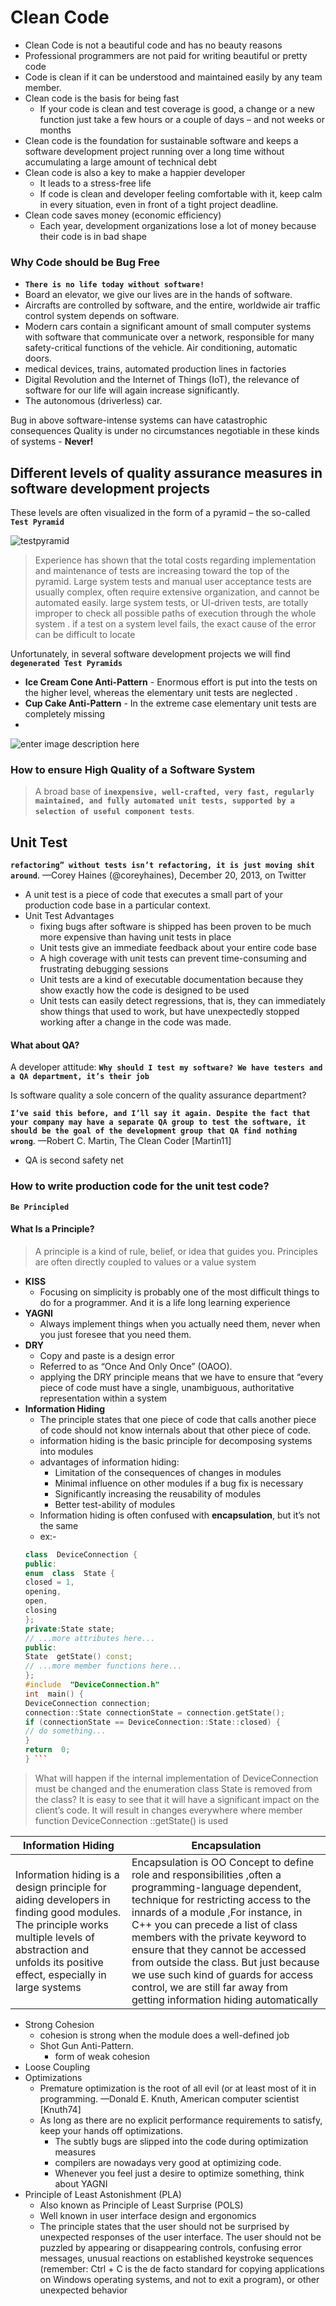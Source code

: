# Clean Code
- Clean Code is not  a beautiful code and has no beauty reasons
- Professional programmers are not paid for writing beautiful or pretty
code
- Code is clean if it can be understood and maintained easily by any team member.
- Clean code is the basis for being fast
	- If your code is clean and test coverage is good, a change or a new
function just take a few hours or a couple of days – and not weeks or months
- Clean code is the foundation for sustainable software and keeps a software development project running over a long time without accumulating a large amount of technical debt
- Clean code is also a key to make a happier developer
	- It leads to a stress-free life
	- If code is clean and developer feeling comfortable with it,  keep calm in every situation, even in front of a tight project deadline.
- Clean code saves money (economic efficiency)
	- Each year, development organizations lose a lot of money because
their code is in bad shape

### Why Code should be Bug Free 
- **`There is no life today without software!`**
- Board an elevator, we give our lives are in the hands of software.
-  Aircrafts are controlled by software, and the entire, worldwide air traffic control system depends on software.
-  Modern cars contain a significant amount of small computer systems with software that communicate over a network, responsible for many safety-critical functions of the vehicle. Air conditioning, automatic doors.
-  medical devices, trains, automated production lines in factories 
-  Digital Revolution and the Internet of Things (IoT), the relevance of
software for our life will again increase significantly.
- The autonomous (driverless) car.

Bug in above software-intense systems can have catastrophic consequences
Quality is under no circumstances negotiable in these kinds of systems - **Never!**

## Different levels of quality assurance measures in software development projects
These levels are often visualized in the form of a pyramid – the so-called **`Test Pyramid`**

![testpyramid](https://github.com/venu-shastri/clean-code-craft/blob/master/images/testpyramid.PNG)

>Experience has shown that the total costs regarding implementation and maintenance of tests are increasing toward the top of the pyramid.
> Large system tests and manual user acceptance tests are usually complex, often require extensive organization, and cannot be automated easily.
> large system tests, or UI-driven tests, are totally improper to check all possible paths of execution through the whole system . 
> if a test on a system level fails, the exact cause of the error can be difficult to locate

Unfortunately, in several software development projects we will  find **`degenerated Test Pyramids`**
- **Ice Cream Cone Anti-Pattern** - Enormous effort is put into the tests on the higher level, whereas the elementary unit tests are neglected .
- **Cup Cake Anti-Pattern** - In the extreme case elementary unit tests are completely missing
- 
![enter image description here](https://github.com/venu-shastri/clean-code-craft/blob/master/images/DegeneratedTestAntipatterns.PNG)

### How to  ensure High Quality of a Software System
>A broad base of **`inexpensive, well-crafted, very fast, regularly maintained, and fully automated unit tests, supported by a selection of useful component tests`**.

## Unit Test
**`refactoring” without tests isn’t refactoring, it is just moving shit around`**.
—Corey Haines (@coreyhaines), December 20, 2013, on Twitter
- A unit test is a piece of code that executes a small part of your production code base in a particular context.
- Unit Test Advantages
	- fixing bugs after software is shipped has been proven to be much more expensive than having unit tests in place
	- Unit tests give an immediate feedback about your entire code base
	- A high coverage with unit tests can prevent time-consuming and frustrating debugging sessions
	- Unit tests are a kind of executable documentation because they show exactly how the code is designed to be used
	- Unit tests can easily detect regressions, that is, they can immediately show things that used to work, but have unexpectedly stopped working after a change in the code was made.

#### What about QA?
A developer  attitude: **`Why should I test my software? We have testers and a QA department, it’s their job`**

Is software quality a sole concern of the quality assurance department?

**`I’ve said this before, and I’ll say it again. Despite the fact that your company may have a separate QA group to test the software, it should be the goal of the development group that QA find nothing wrong`**.
—Robert C. Martin, The Clean Coder [Martin11]
- QA is  second safety net

### How to write production code  for the unit test code?
**`Be Principled`**

#### What Is a Principle?
>A principle is a kind of rule, belief, or idea that guides you. Principles are often directly coupled to values or a value system

- **KISS**
	- Focusing on simplicity is probably one of the most difficult things to do for a programmer. And it is a life long learning experience
- **YAGNI**
	- Always implement things when you actually need them, never when you just foresee that you need them.
- **DRY**
	- Copy and paste is a design error
	- Referred to as “Once And Only Once” (OAOO).
	- applying the DRY principle means that we have to ensure that “every piece of code must have a single, unambiguous, authoritative representation within a system
- **Information Hiding**
	- The principle states that one piece of code that calls another piece of code should not know internals about that other piece of code.
	- information hiding is the basic principle for decomposing systems into modules
	- advantages of information hiding:
		- Limitation of the consequences of changes in modules
		- Minimal influence on other modules if a bug fix is necessary
		- Significantly increasing the reusability of modules
		-  Better test-ability of modules
	- Information hiding is often confused with **encapsulation**, but it’s not the same
	- ex:-
	```C++ 
	class  DeviceConnection { 
	public:
	enum  class  State {
	closed = 1,
	opening,
	open,
	closing
	};
	private:State state;
	// ...more attributes here...
	public:
	State  getState() const;
	// ...more member functions here...
	};
	#include  "DeviceConnection.h"
	int  main() {
	DeviceConnection connection;
	connection::State connectionState = connection.getState();
	if (connectionState == DeviceConnection::State::closed) {
	// do something...
	}
	return  0;
	} ```

>What will happen if the internal implementation of DeviceConnection  must be changed and the enumeration
class State is removed from the class? It is easy to see that it will have a significant impact on the client’s code. It will result in changes everywhere where member function DeviceConnection ::getState() is used

| Information Hiding | Encapsulation |
|--|--|
| Information hiding is a design principle for aiding developers in finding good modules. The principle works multiple levels of abstraction and unfolds its positive effect, especially in large systems | Encapsulation is OO Concept to define role and responsibilities ,often a programming-language dependent, technique for restricting access to the innards of a module ,For instance, in C++ you can precede a list of class members with the private keyword to ensure that they cannot be accessed from outside the class. But just because we use such kind of guards for access control, we are still far away from getting information hiding automatically |


- Strong Cohesion
	- cohesion is strong when the module does a well-defined job
	- Shot Gun Anti-Pattern.
		- form of weak cohesion
- Loose Coupling
- Optimizations
	- Premature optimization is the root of all evil (or at least most of it in programming.
—Donald E. Knuth, American computer scientist [Knuth74]
	- As long as there are no explicit performance requirements to satisfy, keep your hands off optimizations.
		- The subtly bugs are slipped into the code during  optimization measures
		- compilers are nowadays very good at optimizing code.
		- Whenever you feel just a desire to optimize something, think about YAGNI
- Principle of Least Astonishment (PLA)
	- Also known as Principle of Least Surprise (POLS)
	- Well known in user interface design and ergonomics
	- The principle states that the user should not be surprised
by unexpected responses of the user interface. The user should not be puzzled by appearing or disappearing
controls, confusing error messages, unusual reactions on established keystroke sequences (remember:
Ctrl + C is the de facto standard for copying applications on Windows operating systems, and not to exit a
program), or other unexpected behavior

<!--stackedit_data:
eyJoaXN0b3J5IjpbNzY4OTQ1OTEsLTIyNjQ3ODAzMCwxNzg0Nj
U2MjgwLDkzNDEyNTMyNiwzMzkzNDQ4MTAsMTE3MTY3NzQyNywt
NzEwMjgxNzgzLDUzOTEyNzM4NCwtMTk4NTQzODIxOSwtNTUwOT
Q5NDAsMjEwMjQxMjgyMCw1Nzc4MjM3MDUsLTk0NzkyMDU0OCwt
MTUxNzQ3MDY2M119
-->